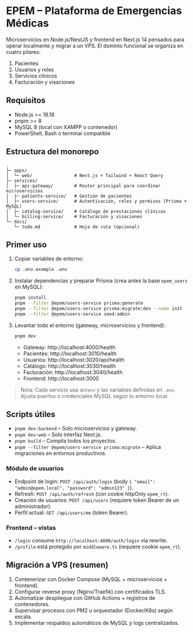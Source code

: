 # EPEM – Plataforma de Emergencias Médicas

Microservicios en Node.js/NestJS y frontend en Next.js 14 pensados para operar localmente y migrar a un VPS. El dominio funcional se organiza en cuatro pilares:

1. Pacientes
2. Usuarios y roles
3. Servicios clínicos
4. Facturación y visaciones

## Requisitos
- Node.js >= 18.18
- pnpm >= 8
- MySQL 8 (local con XAMPP o contenedor)
- PowerShell, Bash o terminal compatible

## Estructura del monorepo
```
.
├─ apps/
│  └─ web/                # Next.js + Tailwind + React Query
├─ services/
│  ├─ api-gateway/        # Router principal para coordinar microservicios
│  ├─ patients-service/   # Gestión de pacientes
│  ├─ users-service/      # Autenticación, roles y permisos (Prisma + MySQL)
│  ├─ catalog-service/    # Catálogo de prestaciones clínicas
│  └─ billing-service/    # Facturación y visaciones
└─ docs/
   └─ todo.md             # Hoja de ruta (opcional)
```

## Primer uso
1. Copiar variables de entorno:
   ```bash
   cp .env.example .env
   ```
2. Instalar dependencias y preparar Prisma (crea antes la base `epem_users` en MySQL):
   ```bash
   pnpm install
   pnpm --filter @epem/users-service prisma:generate
   pnpm --filter @epem/users-service prisma:migrate:dev --name init
   pnpm --filter @epem/users-service seed:admin
   ```
3. Levantar todo el entorno (gateway, microservicios y frontend):
   ```bash
   pnpm dev
   ```
   - Gateway: http://localhost:4000/health  
   - Pacientes: http://localhost:3010/health  
   - Usuarios: http://localhost:3020/api/health  
   - Catálogo: http://localhost:3030/health  
   - Facturación: http://localhost:3040/health  
   - Frontend: http://localhost:3000

> Nota: Cada servicio usa `dotenv` y las variables definidas en `.env`. Ajusta puertos o credenciales MySQL según tu entorno local.

## Scripts útiles
- `pnpm dev:backend` – Solo microservicios y gateway.
- `pnpm dev:web` – Solo interfaz Next.js.
- `pnpm build` – Compila todos los proyectos.
- `pnpm --filter @epem/users-service prisma:migrate` – Aplica migraciones en entornos productivos.

### Módulo de usuarios
- Endpoint de login: `POST /api/auth/login` (body `{ "email": "admin@epem.local", "password": "admin123" }`).
- Refresh: `POST /api/auth/refresh` (con cookie httpOnly `epem_rt`).
- Creación de usuarios: `POST /api/users` (requiere token Bearer de un administrador).
- Perfil actual: `GET /api/users/me` (token Bearer).

### Frontend – vistas
- `/login` consume `http://localhost:4000/auth/login` vía rewrite.
- `/profile` está protegido por `middleware.ts` (requiere cookie `epem_rt`).

## Migración a VPS (resumen)
1. Contenerizar con Docker Compose (MySQL + microservicios + frontend).  
2. Configurar reverse proxy (Nginx/Traefik) con certificados TLS.  
3. Automatizar despliegue con GitHub Actions + registros de contenedores.  
4. Supervisar procesos con PM2 u orquestador (Docker/K8s) según escala.  
5. Implementar respaldos automáticos de MySQL y logs centralizados.

